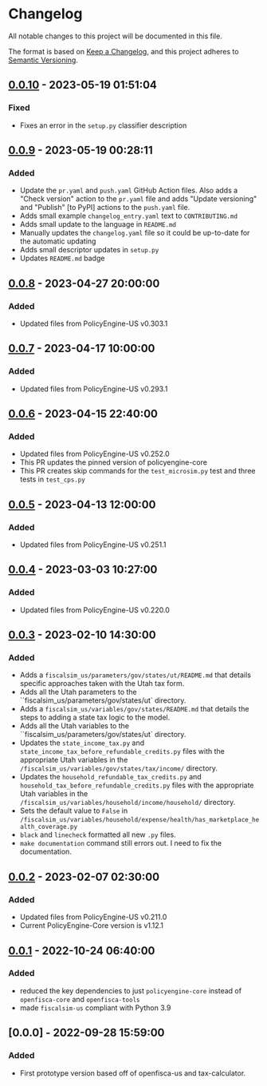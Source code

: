 # Changelog

All notable changes to this project will be documented in this file.

The format is based on [Keep a Changelog](https://keepachangelog.com/en/1.0.0/),
and this project adheres to [Semantic Versioning](https://semver.org/spec/v2.0.0.html).

## [0.0.10] - 2023-05-19 01:51:04

### Fixed

- Fixes an error in the `setup.py` classifier description

## [0.0.9] - 2023-05-19 00:28:11

### Added

- Update the `pr.yaml` and `push.yaml` GitHub Action files. Also adds a "Check version" action to the `pr.yaml` file and adds "Update versioning" and "Publish" [to PyPI] actions to the `push.yaml` file.
- Adds small example `changelog_entry.yaml` text to `CONTRIBUTING.md`
- Adds small update to the language in `README.md`
- Manually updates the `changelog.yaml` file so it could be up-to-date for the automatic updating
- Adds small descriptor updates in `setup.py`
- Updates `README.md` badge

## [0.0.8] - 2023-04-27 20:00:00

### Added

- Updated files from PolicyEngine-US v0.303.1

## [0.0.7] - 2023-04-17 10:00:00

### Added

- Updated files from PolicyEngine-US v0.293.1

## [0.0.6] - 2023-04-15 22:40:00

### Added

- Updated files from PolicyEngine-US v0.252.0
- This PR updates the pinned version of policyengine-core
- This PR creates skip commands for the `test_microsim.py` test and three tests in `test_cps.py`

## [0.0.5] - 2023-04-13 12:00:00

### Added

- Updated files from PolicyEngine-US v0.251.1

## [0.0.4] - 2023-03-03 10:27:00

### Added

- Updated files from PolicyEngine-US v0.220.0

## [0.0.3] - 2023-02-10 14:30:00

### Added

- Adds a `fiscalsim_us/parameters/gov/states/ut/README.md` that details specific approaches taken with the Utah tax form.
- Adds all the Utah parameters to the ``fiscalsim_us/parameters/gov/states/ut` directory.
- Adds a `fiscalsim_us/variables/gov/states/README.md` that details the steps to adding a state tax logic to the model.
- Adds all the Utah variables to the ``fiscalsim_us/parameters/gov/states/ut` directory.
- Updates the `state_income_tax.py` and `state_income_tax_before_refundable_credits.py` files with the appropriate Utah variables in the `/fiscalsim_us/variables/gov/states/tax/income/` directory.
- Updates the `household_refundable_tax_credits.py` and `household_tax_before_refundable_credits.py` files with the appropriate Utah variables in the `/fiscalsim_us/variables/household/income/household/` directory.
- Sets the default value to `False` in `/fiscalsim_us/variables/household/expense/health/has_marketplace_health_coverage.py`
- `black` and `linecheck` formatted all new `.py` files.
- `make documentation` command still errors out. I need to fix the documentation.

## [0.0.2] - 2023-02-07 02:30:00

### Added

- Updated files from PolicyEngine-US v0.211.0
- Current PolicyEngine-Core version is v1.12.1

## [0.0.1] - 2022-10-24 06:40:00

### Added

- reduced the key dependencies to just `policyengine-core` instead of `openfisca-core` and `openfisca-tools`
- made `fiscalsim-us` compliant with Python 3.9

## [0.0.0] - 2022-09-28 15:59:00

### Added

- First prototype version based off of openfisca-us and tax-calculator.



[0.0.10]: https://github.com/TheCGO/fiscalsim-us/compare/0.0.9...0.0.10
[0.0.9]: https://github.com/TheCGO/fiscalsim-us/compare/0.0.8...0.0.9
[0.0.8]: https://github.com/TheCGO/fiscalsim-us/compare/0.0.7...0.0.8
[0.0.7]: https://github.com/TheCGO/fiscalsim-us/compare/0.0.6...0.0.7
[0.0.6]: https://github.com/TheCGO/fiscalsim-us/compare/0.0.5...0.0.6
[0.0.5]: https://github.com/TheCGO/fiscalsim-us/compare/0.0.4...0.0.5
[0.0.4]: https://github.com/TheCGO/fiscalsim-us/compare/0.0.3...0.0.4
[0.0.3]: https://github.com/TheCGO/fiscalsim-us/compare/0.0.2...0.0.3
[0.0.2]: https://github.com/TheCGO/fiscalsim-us/compare/0.0.1...0.0.2
[0.0.1]: https://github.com/TheCGO/fiscalsim-us/compare/0.0.0...0.0.1


